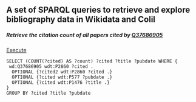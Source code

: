 ## A set of SPARQL queries to retrieve and explore bibliography data in Wikidata and Colil


##### Retrieve the citation count of all papers cited by [Q37686905](https://www.wikidata.org/wiki/Q37686905)
[Execute](http://tinyurl.com/ydfeqtqk)

```sparql
SELECT (COUNT(?cited) AS ?count) ?cited ?title ?pubdate WHERE {
 wd:Q37686905 wdt:P2860 ?cited .
  OPTIONAL {?cited2 wdt:P2860 ?cited .}
  OPTIONAL {?cited wdt:P577 ?pubdate .}
  OPTIONAL {?cited wdt:P1476 ?title .}
}
GROUP BY ?cited ?title ?pubdate
```
